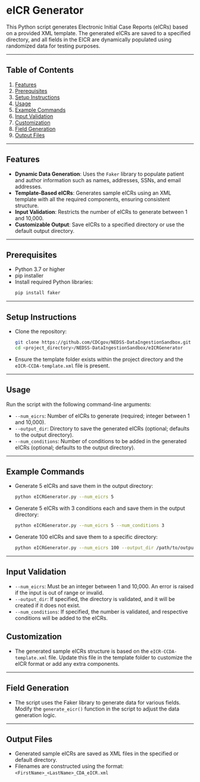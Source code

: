 # eICR Generator

This Python script generates Electronic Initial Case Reports (eICRs) based on a provided XML template. The generated eICRs are saved to a specified directory, and all fields in the EICR are dynamically populated using randomized data for testing purposes.

---

## Table of Contents
1. [Features](#features)
2. [Prerequisites](#prerequisites)
3. [Setup Instructions](#setup-instructions)
4. [Usage](#usage)
5. [Example Commands](#example-commands)
6. [Input Validation](#input-validation)
7. [Customization](#customization)
8. [Field Generation](#field-generation)
9. [Output Files](#output-files)

---

## Features
- **Dynamic Data Generation**: Uses the `Faker` library to populate patient and author information such as names, addresses, SSNs, and email addresses.
- **Template-Based eICRs**: Generates sample eICRs using an XML template with all the required components, ensuring consistent structure.
- **Input Validation**: Restricts the number of eICRs to generate between 1 and 10,000.
- **Customizable Output**: Save eICRs to a specified directory or use the default output directory.

---

## Prerequisites
- Python 3.7 or higher
- pip installer
- Install required Python libraries:
  ```bash
  pip install faker

---

## Setup Instructions
- Clone the repository:
  ```bash
  git clone https://github.com/CDCgov/NEDSS-DataIngestionSandbox.git
  cd <project_directory>/NEDSS-DataIngestionSandbox/eICRGenerator

- Ensure the template folder exists within the project directory and the `eICR-CCDA-template.xml` file is present.

---

## Usage
Run the script with the following command-line arguments:

- `--num_eicrs`: Number of eICRs to generate (required; integer between 1 and 10,000).
- `--output_dir`: Directory to save the generated eICRs (optional; defaults to the output directory).
- `--num_conditions`: Number of conditions to be added in the generated eICRs (optional; defaults to the output directory).

---

## Example Commands
- Generate 5 eICRs and save them in the output directory:
  ```bash
  python eICRGenerator.py --num_eicrs 5

- Generate 5 eICRs with 3 conditions each and save them in the output directory:
  ```bash
  python eICRGenerator.py --num_eicrs 5 --num_conditions 3

- Generate 100 eICRs and save them to a specific directory:
  ```bash
  python eICRGenerator.py --num_eicrs 100 --output_dir /path/to/output

---                                                                                                                                                                                                                                                                                                                                                                                                                                                                                                                                                                                                                                                                                                                                                                                                                                                                                                                                                                                                                                                                                                                                                                                                                                                                                                                                                                                                                                                                                                                                                                                                                                                                                                                                                                                                                                                                                                                                                                                                                                                                                                                                                                                                                                                                                                                                                                                                                                                                                                                                                                                                                                                                                                                                                                                                                                                                                                                                                                                                                                                                                                                                                                                                                                                                                                                                                                                                                                                                                                                                                     

## Input Validation
- `--num_eicrs`: Must be an integer between 1 and 10,000. An error is raised if the input is out of range or invalid.
- `--output_dir`: If specified, the directory is validated, and it will be created if it does not exist.
- `--num_conditions`: If specified, the number is validated, and respective conditions will be added to the eICRs.



## Customization
- The generated sample eICRs structure is based on the `eICR-CCDA-template.xml` file. Update this file in the template folder to customize the eICR format or add any extra components.

---

## Field Generation
- The script uses the Faker library to generate data for various fields. Modify the `generate_eicr()` function in the script to adjust the data generation logic.

---

## Output Files
- Generated sample eICRs are saved as XML files in the specified or default directory.
- Filenames are constructed using the format: `<FirstName>_<LastName>_CDA_eICR.xml`


